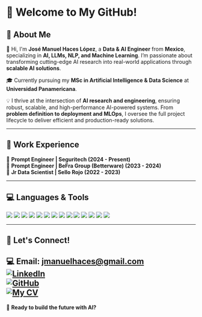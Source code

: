 # 👋 Welcome to My GitHub!  

## 🚀 About Me  

👋 Hi, I'm **José Manuel Haces López**, a **Data & AI Engineer** from **Mexico**, specializing in **AI, LLMs, NLP, and Machine Learning**. I’m passionate about transforming cutting-edge AI research into real-world applications through **scalable AI solutions**.  

🎓 Currently pursuing my **MSc in Artificial Intelligence & Data Science** at **Universidad Panamericana**.  

💡 I thrive at the intersection of **AI research and engineering**, ensuring robust, scalable, and high-performance AI-powered systems. From **problem definition to deployment and MLOps**, I oversee the full project lifecycle to deliver efficient and production-ready solutions.  

---

## 💼 Work Experience  
🔹 **Prompt Engineer | Seguritech (2024 - Present)**  
🔹 **Prompt Engineer | BeFra Group (Betterware) (2023 - 2024)**  
🔹 **Jr Data Scientist | Sello Rojo (2022 - 2023)**  

---

## 💻 Languages & Tools  
<p align="left">
    <img src="https://img.shields.io/badge/Python-3776AB?style=for-the-badge&logo=python&logoColor=white"/>
    <img src="https://img.shields.io/badge/TensorFlow-FF6F00?style=for-the-badge&logo=tensorflow&logoColor=white"/>
    <img src="https://img.shields.io/badge/PyTorch-EE4C2C?style=for-the-badge&logo=pytorch&logoColor=white"/>
    <img src="https://img.shields.io/badge/OpenAI-412991?style=for-the-badge&logo=openai&logoColor=white"/>
    <img src="https://img.shields.io/badge/Hugging%20Face-FFD700?style=for-the-badge&logo=huggingface&logoColor=black"/>
    <img src="https://img.shields.io/badge/RAG%20Architecture-6A1B9A?style=for-the-badge&logo=rag&logoColor=white"/>
    <img src="https://img.shields.io/badge/Machine%20Learning-0696D7?style=for-the-badge&logo=scikitlearn&logoColor=white"/>
    <img src="https://img.shields.io/badge/FastAPI-009688?style=for-the-badge&logo=fastapi&logoColor=white"/>
    <img src="https://img.shields.io/badge/AWS-FF9900?style=for-the-badge&logo=amazonaws&logoColor=white"/>
    <img src="https://img.shields.io/badge/Azure-0078D4?style=for-the-badge&logo=microsoftazure&logoColor=white"/>
    <img src="https://img.shields.io/badge/GCP-4285F4?style=for-the-badge&logo=googlecloud&logoColor=white"/>
    <img src="https://img.shields.io/badge/Docker-2496ED?style=for-the-badge&logo=docker&logoColor=white"/>
    <img src="https://img.shields.io/badge/Kubernetes-326CE5?style=for-the-badge&logo=kubernetes&logoColor=white"/>
    <img src="https://img.shields.io/badge/Neo4j-008CC1?style=for-the-badge&logo=neo4j&logoColor=white"/>
</p>

---

## 📩 Let's Connect!  
💻 **Email**: jmanuelhaces@gmail.com   
[![LinkedIn](https://img.shields.io/badge/LinkedIn-0A66C2?style=for-the-badge&logo=linkedin&logoColor=white)](https://www.linkedin.com/in/jose-manuel-haces-lopez/)  
[![GitHub](https://img.shields.io/badge/GitHub-181717?style=for-the-badge&logo=github&logoColor=white)](https://github.com/JManuelHaces)  
[![My CV](https://img.shields.io/badge/My_CV-1E90FF?style=for-the-badge&logo=google-drive&logoColor=white)](https://drive.google.com/file/d/1i16psGTLGKW2TxwO-HEmHVYNlIKcwGje/view?usp=sharing)  
---
🚀 **Ready to build the future with AI?**
